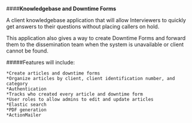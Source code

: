####**Knowledgebase and Downtime Forms**

A client knowledgebase application that will allow Interviewers to quickly get answers to their questions without placing callers on hold.

This application also gives a way to create Downtime Forms and forward them to the dissemination team when the system is unavailable or client cannot be found.

#####Features will include:

    *Create articles and downtime forms
    *Organize articles by client, client identification number, and category
    *Authentication
    *Tracks who created every article and downtime form
    *User roles to allow admins to edit and update articles
    *Elastic search
    *PDF generation
    *ActionMailer